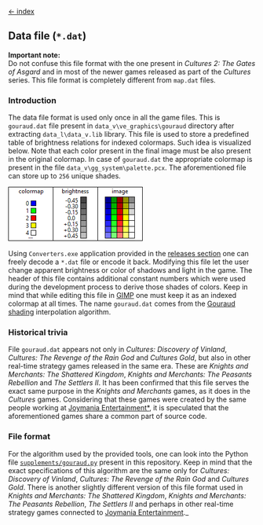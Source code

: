 [← index](../index.md)

## Data file (`*.dat`)

**Important note:**  
Do not confuse this file format with the one present in *Cultures 2: The Gates
of Asgard* and in most of the newer games released as part of the *Cultures*
series. This file format is completely different from `map.dat` files.

### Introduction

The data file format is used only once in all the game files. This is
`gouraud.dat` file present in `data_v\ve_graphics\gouraud` directory after
extracting `data_l\data_v.lib` library. This file is used to store a
predefined table of brightness relations for indexed colormaps. Such idea is
visualized below. Note that each color present in the final image must be also
present in the original colormap. In case of `gouraud.dat` the appropriate
colormap is present in the file `data_v\gg_system\palette.pcx`. The
aforementioned file can store up to `256` unique shades.

![dat visualization](../assets/dat_visualization.png)

Using `Converters.exe` application provided in the
[releases section](https://github.com/Mikulus6/Cultures-map-editor/releases)
one can freely decode a `*.dat` file or encode it back. Modifying this file
let the user change apparent brightness or color of shadows and light in the
game. The header of this file contains additional constant numbers which were
used during the development process to derive those shades of colors. Keep in
mind that while editing this file in [GIMP](https://www.gimp.org/) one must
keep it as an indexed colormap at all times. The name `gouraud.dat` comes from
the [Gouraud shading](https://en.wikipedia.org/wiki/Gouraud_shading)
interpolation algorithm.

### Historical trivia

File `gouraud.dat` appears not only in *Cultures: Discovery of Vinland*,
*Cultures: The Revenge of the Rain God* and *Cultures Gold*, but also in other
real-time strategy games released in the same era. These are *Knights and
Merchants: The Shattered Kingdom*, *Knights and Merchants: The Peasants
Rebellion* and *The Settlers II*. It has been confirmed that this file serves
the exact same purpose in the *Knights and Merchants* games, as it does in the
*Cultures* games. Considering that these games were created by the
same people working at [Joymania Entertainment*](https://www.knightsandmerchants.net/information/joymania),
it is speculated that the aforementioned games share a common part of source
code.

### File format

For the algorithm used by the provided tools, one can look into the Python
file [`supplements/gouraud.py`](../../supplements/gouraud.py) present in this
repository.  Keep in mind that the exact specifications of this algorithm are
the same only for *Cultures: Discovery of Vinland*, *Cultures: The Revenge of
the Rain God* and *Cultures Gold*. There is another slightly different version
of this file format used in *Knights and Merchants: The Shattered Kingdom*,
*Knights and Merchants: The Peasants Rebellion*, *The Settlers II* and perhaps
in other real-time strategy games connected to [Joymania Entertainment](https://www.knightsandmerchants.net/information/joymania)._
